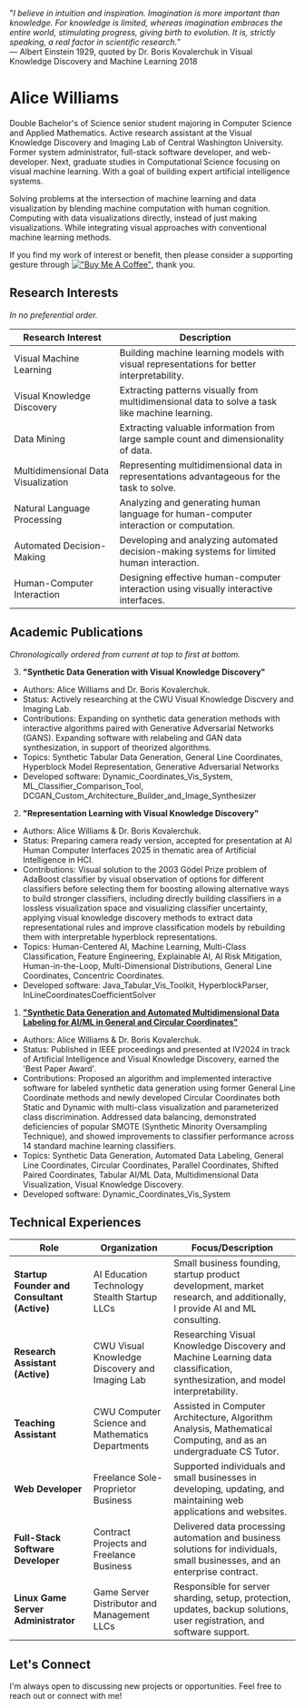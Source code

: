 "*I believe in intuition and inspiration. Imagination is more important than knowledge. For knowledge is limited, whereas imagination embraces the entire world, stimulating progress, giving birth to evolution. It is, strictly speaking, a real factor in scientific research.*”  
― Albert Einstein 1929, quoted by Dr. Boris Kovalerchuk in Visual Knowledge Discovery and Machine Learning 2018

# Alice Williams

Double Bachelor's of Science senior student majoring in Computer Science and Applied Mathematics. Active research assistant at the Visual Knowledge Discovery and Imaging Lab of Central Washington University. Former system administrator, full-stack software developer, and web-developer. Next, graduate studies in Computational Science focusing on visual machine learning. With a goal of building expert artificial intelligence systems.  

Solving problems at the intersection of machine learning and data visualization by blending machine computation with human cognition. Computing with data visualizations directly, instead of just making visualizations. While integrating visual approaches with conventional machine learning methods.  

If you find my work of interest or benefit, then please consider a supporting gesture through [!["Buy Me A Coffee"](https://www.buymeacoffee.com/assets/img/custom_images/orange_img.png)](https://www.buymeacoffee.com/avaavarai), thank you.

## Research Interests

_In no preferential order._

| Research Interest                     | Description                                                                                    |
|---------------------------------------|------------------------------------------------------------------------------------------------|
| Visual Machine Learning               | Building machine learning models with visual representations for better interpretability.      |
| Visual Knowledge Discovery            | Extracting patterns visually from multidimensional data to solve a task like machine learning. |
| Data Mining                           | Extracting valuable information from large sample count and dimensionality of data.            |
| Multidimensional Data Visualization   | Representing multidimensional data in representations advantageous for the task to solve.      |
| Natural Language Processing           | Analyzing and generating human language for human-computer interaction or computation.         |
| Automated Decision-Making             | Developing and analyzing automated decision-making systems for limited human interaction.      |
| Human-Computer Interaction            | Designing effective human-computer interaction using visually interactive interfaces.          |

## Academic Publications

_Chronologically ordered from current at top to first at bottom._

3. **"Synthetic Data Generation with Visual Knowledge Discovery"**
- Authors: Alice Williams and Dr. Boris Kovalerchuk.
- Status: Actively researching at the CWU Visual Knowledge Discvery and Imaging Lab.
- Contributions: Expanding on synthetic data generation methods with interactive algorithms paired with Generative Adversarial Networks (GANS). Expanding software with relabeling and GAN data synthesization, in support of theorized algorithms.
- Topics: Synthetic Tabular Data Generation, General Line Coordinates, Hyperblock Model Representation, Generative Adversarial Networks
- Developed software: Dynamic_Coordinates_Vis_System, ML_Classifier_Comparison_Tool, DCGAN_Custom_Architecture_Builder_and_Image_Synthesizer

2. **"Representation Learning with Visual Knowledge Discovery"**
- Authors: Alice Williams & Dr. Boris Kovalerchuk.
- Status: Preparing camera ready version, accepted for presentation at AI Human Computer Interfaces 2025 in thematic area of Artificial Intelligence in HCI.
- Contributions: Visual solution to the 2003 Gödel Prize problem of AdaBoost classifier by visual observation of options for different classifiers before selecting them for boosting allowing alternative ways to build stronger classifiers, including directly building classifiers in a lossless visualization space and visualizing classifier uncertainty, applying visual knowledge discovery methods to extract data representational rules and improve classification models by rebuilding them with interpretable hyperblock representations.  
- Topics: Human-Centered AI, Machine Learning, Multi-Class Classification, Feature Engineering, Explainable AI, AI Risk Mitigation, Human-in-the-Loop, Multi-Dimensional Distributions, General Line Coordinates, Concentric Coordinates.
- Developed software: Java_Tabular_Vis_Toolkit, HyperblockParser, InLineCoordinatesCoefficientSolver

1. **["Synthetic Data Generation and Automated Multidimensional Data Labeling for AI/ML in General and Circular Coordinates"](https://arxiv.org/abs/2409.02079)**
- Authors: Alice Williams & Dr. Boris Kovalerchuk.
- Status: Published in IEEE proceedings and presented at IV2024 in track of Artificial Intelligence and Visual Knowledge Discovery, earned the 'Best Paper Award'.
- Contributions: Proposed an algorithm and implemented interactive software for labeled synthetic data generation using former General Line Coordinate methods and newly developed Circular Coordinates both Static and Dynamic with multi-class visualization and parameterized class discrimination. Addressed data balancing, demonstrated deficiencies of popular SMOTE (Synthetic Minority Oversampling Technique), and showed improvements to classifier performance across 14 standard machine learning classifiers.
- Topics: Synthetic Data Generation, Automated Data Labeling, General Line Coordinates, Circular Coordinates, Parallel Coordinates, Shifted Paired Coordinates, Tabular AI/ML Data, Multidimensional Data Visualization, Visual Knowledge Discovery.
- Developed software: Dynamic_Coordinates_Vis_System

## Technical Experiences

| Role                                         | Organization                                     | Focus/Description                                                                                                             |
|----------------------------------------------|--------------------------------------------------|-------------------------------------------------------------------------------------------------------------------------------|
| **Startup Founder and Consultant (Active)**  | AI Education Technology Stealth Startup LLCs     | Small business founding, startup product development, market research, and additionally, I provide AI and ML consulting.      |
| **Research Assistant (Active)**              | CWU Visual Knowledge Discovery and Imaging Lab   | Researching Visual Knowledge Discovery and Machine Learning data classification, synthesization, and model interpretability.  |
| **Teaching Assistant**                       | CWU Computer Science and Mathematics Departments | Assisted in Computer Architecture, Algorithm Analysis, Mathematical Computing, and as an undergraduate CS Tutor.              |
| **Web Developer**                            | Freelance Sole-Proprietor Business               | Supported individuals and small businesses in developing, updating, and maintaining web applications and websites.            | 
| **Full-Stack Software Developer**            | Contract Projects and Freelance Business         | Delivered data processing automation and business solutions for individuals, small businesses, and an enterprise contract.    |
| **Linux Game Server Administrator**          | Game Server Distributor and Management LLCs      | Responsible for server sharding, setup, protection, updates, backup solutions, user registration, and software support.       |

## Let's Connect
I'm always open to discussing new projects or opportunities. Feel free to reach out or connect with me!
